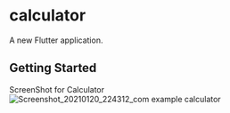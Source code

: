 # calculator

A new Flutter application.

## Getting Started

ScreenShot for Calculator
![Screenshot_20210120_224312_com example calculator](https://user-images.githubusercontent.com/70822571/105232422-0fd54800-5b71-11eb-8f5d-c6a62ac98e82.jpg)
